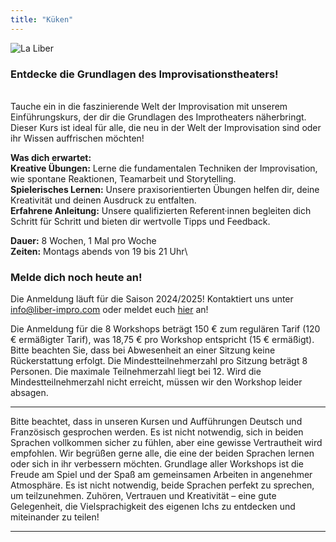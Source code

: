 ```yaml
---
title: "Küken"
---
```


<img src="../../../images/10.webp" alt="La Liber">

### Entdecke die Grundlagen des Improvisationstheaters!

\
Tauche ein in die faszinierende Welt der Improvisation mit unserem Einführungskurs, der dir die Grundlagen des Improtheaters näherbringt. Dieser Kurs ist ideal für alle, die neu in der Welt der Improvisation sind oder ihr Wissen auffrischen möchten!

**Was dich erwartet:**\
**Kreative Übungen:** Lerne die fundamentalen Techniken der Improvisation, wie spontane Reaktionen, Teamarbeit und Storytelling.\
**Spielerisches Lernen:** Unsere praxisorientierten Übungen helfen dir, deine Kreativität und deinen Ausdruck zu entfalten.\
**Erfahrene Anleitung:** Unsere qualifizierten Referent·innen begleiten dich Schritt für Schritt und bieten dir wertvolle Tipps und Feedback.

**Dauer:** 8 Wochen, 1 Mal pro Woche\
**Zeiten:** Montags abends von 19 bis 21 Uhr\

### Melde dich noch heute an!

Die Anmeldung läuft für die Saison 2024/2025! Kontaktiert uns unter info@liber-impro.com oder meldet euch [hier](https://docs.google.com/forms/d/e/1FAIpQLSfE4kSbSQHpwAqjQi1m2Nv7OcRlNMHhBfaTGipeXtwBmWOarQ/viewform) an! 


Die Anmeldung für die 8 Workshops beträgt 150 € zum regulären Tarif (120 € ermäßigter Tarif), was 18,75 € pro Workshop entspricht (15 € ermäßigt). Bitte beachten Sie, dass bei Abwesenheit an einer Sitzung keine Rückerstattung erfolgt. Die Mindestteilnehmerzahl pro Sitzung beträgt 8 Personen. Die maximale Teilnehmerzahl liegt bei 12. Wird die Mindestteilnehmerzahl nicht erreicht, müssen wir den Workshop leider absagen.

---

Bitte beachtet, dass in unseren Kursen und Aufführungen Deutsch und Französisch gesprochen werden. Es ist nicht notwendig, sich in beiden Sprachen vollkommen sicher zu fühlen, aber eine gewisse Vertrautheit wird empfohlen. Wir begrüßen gerne alle, die eine der beiden Sprachen lernen oder sich in ihr verbessern möchten. Grundlage aller Workshops ist die Freude am Spiel und der Spaß am gemeinsamen Arbeiten in angenehmer Atmosphäre. Es ist nicht notwendig, beide Sprachen perfekt zu sprechen, um teilzunehmen. Zuhören, Vertrauen und Kreativität – eine gute Gelegenheit, die Vielsprachigkeit des eigenen Ichs zu entdecken und miteinander zu teilen! 

---
